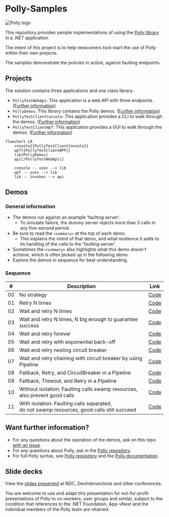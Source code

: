 # Polly-Samples

![Polly logo](https://raw.github.com/App-vNext/Polly/main/Polly-Logo.png)

This repository provides sample implementations of using the [Polly library](https://www.github.com/App-vNext/Polly) in a .NET application.

The intent of this project is to help newcomers kick-start the use of Polly within their own projects.

The samples demonstrate the policies in action, against faulting endpoints.

## Projects

The solution contains three applications and one class library:
- `PollyTestWebApi`: This application is a web API with three endpoints. ([Further information](/PollyTestWebApi/README.md))
- `PollyDemos`: This library contains the Polly demos. ([Further information](/PollyDemos/README.md))
- `PollyTestClientConsole`: This application provides a CLI to walk through the demos. ([Further information](/PollyTestClientConsole/README.md))
- `PollyTestClientWpf`: This application provides a GUI to walk through the demos. ([Further information](/PollyTestClientWpf/README.md))

```mermaid
flowchart LR
    console{{PollyTestClientConsole}}
    wpf{{PollyTestClientWPF}}
    lib>PollyDemos]
    api[/PollyTestWebApi\]

    console -- uses --> lib
    wpf -- uses --> lib
    lib -- invokes --> api
```

## Demos

### General information

- The demos run against an example 'faulting server'.
  - To simulate failure, the dummy server rejects more than 3 calls in any five-second period.
- Be sure to read the `<summary>` at the top of each demo.
  - This explains the intent of that demo, and what resilience it adds to its handling of the calls to the 'faulting server'.
- Sometimes the `<summary>` also highlights what this demo _doesn't_ achieve, which is often picked up in the following demo.
- Explore the demos in sequence for best understanding.

### Sequence

| # | Description | Link |
| :-: | -- | :-: |
| 00 | No strategy | [Code](PollyDemos/Demo00_NoStrategy.cs) |
| 01 | Retry N times | [Code](PollyDemos/Demo01_RetryNTimes.cs) |
| 02 | Wait and retry N times | [Code](PollyDemos/Demo02_WaitAndRetryNTimes.cs) |
| 03 | Wait and retry N times, N big enough to guarantee success | [Code](PollyDemos/Demo03_WaitAndRetryNTimes_WithEnoughRetries.cs) |
| 04 | Wait and retry forever | [Code](PollyDemos/Demo04_WaitAndRetryForever.cs) |
| 05 | Wait and retry with exponential back-off | [Code](PollyDemos/Demo05_WaitAndRetryWithExponentialBackoff.cs) |
| 06 | Wait and retry nesting circuit breaker | [Code](PollyDemos/Demo06_WaitAndRetryNestingCircuitBreaker.cs) |
| 07 | Wait and retry chaining with circuit breaker by using Pipeline | [Code](PollyDemos/Demo07_WaitAndRetryNestingCircuitBreakerUsingPipeline.cs) |
| 08 | Fallback, Retry, and CircuitBreaker in a Pipeline | [Code](PollyDemos/Demo08_Pipeline-Fallback-WaitAndRetry-CircuitBreaker.cs) |
| 09 | Fallback, Timeout, and Retry in a Pipeline | [Code](PollyDemos/Demo09_Pipeline-Fallback-Timeout-WaitAndRetry.cs) |
| 10 | Without isolation: Faulting calls swamp resources, <br/>also prevent good calls | [Code](PollyDemos/Demo10_SharedConcurrencyLimiter.cs) |
| 11 | With isolation: Faulting calls separated, <br/>do not swamp resources, good calls still succeed | [Code](PollyDemos/Demo11_MultipleConcurrencyLimiters.cs) |


## Want further information?

- For any questions about the operation of the demos, ask on this repo [with an issue](https://github.com/App-vNext/Polly-Samples/issues/new/choose).
- For any questions about Polly, ask in the [Polly repository](https://www.github.com/App-vNext/Polly/issues/new/choose).
- For full Polly syntax, see [Polly repository]((https://github.com/App-vNext/Polly#readme)) and the [Polly documentation](https://www.pollydocs.org/).

## Slide decks

View the [slides presented](./slides/AppvNext-DotNetFoundation-Polly-DemoSlides-Nov-2019-generic.pptx) at NDC, DevIntersections and other conferences.

You are welcome to use and adapt this presentation for not-for-profit presentations of Polly to co-workers, user groups and similar, subject to the condition that references to the .NET Foundation, App-vNext and the individual members of the Polly team are retained.
